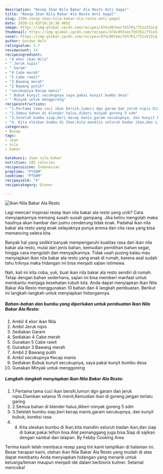 ```yaml
---
description: "Resep Ikan Nila Bakar Ala Resto Anti Gagal"
title: "Resep Ikan Nila Bakar Ala Resto Anti Gagal"
slug: 2396-resep-ikan-nila-bakar-ala-resto-anti-gagal
date: 2020-11-03T16:16:30.405Z
image: https://img-global.cpcdn.com/recipes/d74c897eecfb5761/751x532cq70/ikan-nila-bakar-ala-resto-foto-resep-utama.jpg
thumbnail: https://img-global.cpcdn.com/recipes/d74c897eecfb5761/751x532cq70/ikan-nila-bakar-ala-resto-foto-resep-utama.jpg
cover: https://img-global.cpcdn.com/recipes/d74c897eecfb5761/751x532cq70/ikan-nila-bakar-ala-resto-foto-resep-utama.jpg
author: Gordon Holt
ratingvalue: 3.7
reviewcount: 14
recipeingredient:
- "4 ekor ikan Nila"
- " Jeruk nipis"
- " Garam"
- "4 Cabe merah"
- "5 Cabe rawit"
- "3 Bawang merah"
- "2 Bawang putih"
- "secukupnya Kecap manis"
- " Bubuk kunyit secukupnya saya pakai kunyit bumbu desa"
- " Minyak untuk menggoreng"
recipeinstructions:
- "1.Pertama tama cuci ikan bersih,lumuri dgn garam dan jeruk nipis.Diamkan selama 15 menit,Kemudian ikan di goreng jangan terlalu garing"
- "2.Semua bahan di blender halus,diberi minyak goreng 5 sdm"
- "3.Setelah bumbu siap,beri kecap manis,garam secukupnya, dan kunyit bubuk, koreksi rasa"
- "4. Kita oleskan bumbu di Ikan,kita mandiin seluruh badan ikan,dan siap di bakar,pakai teflon bisa.Alat pemanggang juga bisa.Siap di sajikan dengan sambal dan lalapan. By Febby Cooking Area"
categories:
- Resep
tags:
- ikan
- nila
- bakar

katakunci: ikan nila bakar 
nutrition: 285 calories
recipecuisine: Indonesian
preptime: "PT40M"
cooktime: "PT50M"
recipeyield: "4"
recipecategory: Dinner

---
```



![Ikan Nila Bakar Ala Resto](https://img-global.cpcdn.com/recipes/d74c897eecfb5761/751x532cq70/ikan-nila-bakar-ala-resto-foto-resep-utama.jpg)

Lagi mencari inspirasi resep ikan nila bakar ala resto yang unik? Cara menyiapkannya memang susah-susah gampang. Jika keliru mengolah maka hasilnya akan hambar dan justru cenderung tidak enak. Padahal ikan nila bakar ala resto yang enak selayaknya punya aroma dan cita rasa yang bisa memancing selera kita.

Banyak hal yang sedikit banyak mempengaruhi kualitas rasa dari ikan nila bakar ala resto, mulai dari jenis bahan, kemudian pemilihan bahan segar, hingga cara mengolah dan menyajikannya. Tidak usah pusing kalau mau menyiapkan ikan nila bakar ala resto yang enak di rumah, karena asal sudah tahu triknya maka hidangan ini bisa menjadi sajian istimewa.




Nah, kali ini kita coba, yuk, buat ikan nila bakar ala resto sendiri di rumah. Tetap dengan bahan sederhana, sajian ini bisa memberi manfaat untuk membantu menjaga kesehatan tubuh kita. Anda dapat menyiapkan Ikan Nila Bakar Ala Resto menggunakan 10 bahan dan 4 langkah pembuatan. Berikut ini langkah-langkah untuk menyiapkan hidangannya.

<!--inarticleads1-->

##### Bahan-bahan dan bumbu yang diperlukan untuk pembuatan Ikan Nila Bakar Ala Resto:

1. Ambil 4 ekor ikan Nila
1. Ambil  Jeruk nipis
1. Sediakan  Garam
1. Sediakan 4 Cabe merah
1. Gunakan 5 Cabe rawit
1. Gunakan 3 Bawang merah
1. Ambil 2 Bawang putih
1. Ambil secukupnya Kecap manis
1. Sediakan  Bubuk kunyit secukupnya, saya pakai kunyit bumbu desa
1. Gunakan  Minyak untuk menggoreng




<!--inarticleads2-->

##### Langkah-langkah menyiapkan Ikan Nila Bakar Ala Resto:

1. 1.Pertama tama cuci ikan bersih,lumuri dgn garam dan jeruk nipis.Diamkan selama 15 menit,Kemudian ikan di goreng jangan terlalu garing
1. 2.Semua bahan di blender halus,diberi minyak goreng 5 sdm
1. 3.Setelah bumbu siap,beri kecap manis,garam secukupnya, dan kunyit bubuk, koreksi rasa
1. 4. Kita oleskan bumbu di Ikan,kita mandiin seluruh badan ikan,dan siap di bakar,pakai teflon bisa.Alat pemanggang juga bisa.Siap di sajikan dengan sambal dan lalapan. By Febby Cooking Area




Terima kasih telah membaca resep yang tim kami tampilkan di halaman ini. Besar harapan kami, olahan Ikan Nila Bakar Ala Resto yang mudah di atas dapat membantu Anda menyiapkan hidangan yang menarik untuk keluarga/teman maupun menjadi ide dalam berbisnis kuliner. Selamat mencoba!
